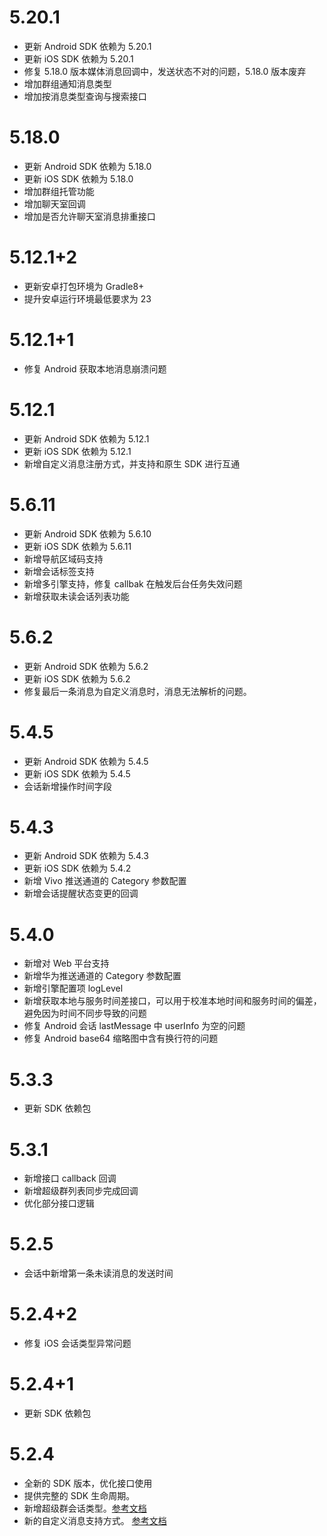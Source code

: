 # 5.20.1
* 更新 Android SDK 依赖为 5.20.1
* 更新 iOS SDK 依赖为 5.20.1
* 修复 5.18.0 版本媒体消息回调中，发送状态不对的问题，5.18.0 版本废弃
* 增加群组通知消息类型
* 增加按消息类型查询与搜索接口

# 5.18.0
* 更新 Android SDK 依赖为 5.18.0
* 更新 iOS SDK 依赖为 5.18.0
* 增加群组托管功能
* 增加聊天室回调
* 增加是否允许聊天室消息排重接口

# 5.12.1+2
* 更新安卓打包环境为 Gradle8+
* 提升安卓运行环境最低要求为 23

# 5.12.1+1
* 修复 Android 获取本地消息崩溃问题

# 5.12.1
* 更新 Android SDK 依赖为 5.12.1
* 更新 iOS SDK 依赖为 5.12.1
* 新增自定义消息注册方式，并支持和原生 SDK 进行互通


# 5.6.11
* 更新 Android SDK 依赖为 5.6.10
* 更新 iOS SDK 依赖为 5.6.11
* 新增导航区域码支持
* 新增会话标签支持
* 新增多引擎支持，修复 callbak 在触发后台任务失效问题
* 新增获取未读会话列表功能


# 5.6.2
* 更新 Android SDK 依赖为 5.6.2
* 更新 iOS SDK 依赖为 5.6.2
* 修复最后一条消息为自定义消息时，消息无法解析的问题。

# 5.4.5

* 更新 Android SDK 依赖为 5.4.5
* 更新 iOS SDK 依赖为 5.4.5
* 会话新增操作时间字段


# 5.4.3

* 更新 Android SDK 依赖为 5.4.3
* 更新 iOS SDK 依赖为 5.4.2
* 新增 Vivo 推送通道的 Category 参数配置
* 新增会话提醒状态变更的回调

# 5.4.0

* 新增对 Web 平台支持
* 新增华为推送通道的 Category 参数配置
* 新增引擎配置项 logLevel
* 新增获取本地与服务时间差接口，可以用于校准本地时间和服务时间的偏差，避免因为时间不同步导致的问题
* 修复 Android 会话 lastMessage 中 userInfo 为空的问题
* 修复 Android base64 缩略图中含有换行符的问题

# 5.3.3

* 更新 SDK 依赖包

# 5.3.1

* 新增接口 callback 回调
* 新增超级群列表同步完成回调
* 优化部分接口逻辑

# 5.2.5

* 会话中新增第一条未读消息的发送时间

# 5.2.4+2

* 修复 iOS 会话类型异常问题

# 5.2.4+1

* 更新 SDK 依赖包

# 5.2.4

* 全新的 SDK 版本，优化接口使用
* 提供完整的 SDK 生命周期。
* 新增超级群会话类型。[参考文档](https://doc.rongcloud.cn/im/Flutter/5.X/noui/ultragroup/intro)
* 新的自定义消息支持方式。 [参考文档](https://doc.rongcloud.cn/im/Flutter/5.X/noui/message/introduction#自定义消息)
